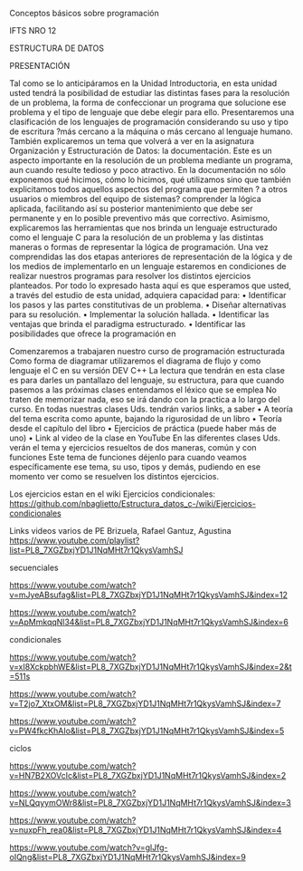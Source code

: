 Conceptos básicos sobre programación


IFTS NRO 12

ESTRUCTURA DE DATOS

PRESENTACIÓN

Tal como se lo anticipáramos en la Unidad Introductoria, en esta unidad usted tendrá la posibilidad de estudiar las distintas fases para la resolución de un problema, la forma de confeccionar un programa que solucione ese problema y el tipo de lenguaje que debe elegir para ello.
Presentaremos una clasificación de los lenguajes de programación considerando su uso y tipo de escritura ?más cercano a la máquina o más cercano al lenguaje humano. También explicaremos un tema que volverá a ver en la asignatura Organización y Estructuración de Datos: la documentación.
Este es un aspecto importante en la resolución de un problema mediante un programa, aun cuando resulte tedioso y poco atractivo. En la documentación no sólo exponemos qué hicimos, cómo lo hicimos, qué utilizamos sino que también explicitamos todos aquellos aspectos del programa que permiten ? a otros usuarios o miembros del equipo de sistemas? comprender la lógica
aplicada, facilitando así su posterior mantenimiento que debe ser permanente y en lo posible preventivo más que correctivo.
Asimismo, explicaremos las herramientas que nos brinda un lenguaje estructurado como el lenguaje C para la resolución de un problema y las distintas maneras o formas de representar la lógica de programación.
Una vez comprendidas las dos etapas anteriores de representación de la lógica y de los medios de implementarlo en un lenguaje estaremos en condiciones de realizar nuestros programas para resolver los distintos ejercicios planteados.
Por todo lo expresado hasta aquí es que esperamos que usted, a través del estudio de esta unidad, adquiera capacidad para:
• Identificar los pasos y las partes constitutivas de un problema.
• Diseñar alternativas para su resolución.
• Implementar la solución hallada.
• Identificar las ventajas que brinda el paradigma estructurado.
• Identificar las posibilidades que ofrece la programación en 

Comenzaremos a trabajaren nuestro curso de programación estructurada Como forma de diagramar utilizaremos el diagrama de flujo y como lenguaje el C en su versión DEV C++
La lectura que tendrán en esta clase es para darles un pantallazo del lenguaje, su estructura, para que cuando pasemos a las próximas clases entendamos el léxico que se emplea
No traten de memorizar nada, eso se irá dando con la practica a lo largo del curso.
En todas nuestras clases Uds. tendrán varios links, a saber
• A teoría del tema escrita como apunte, bajando la rigurosidad de un libro
• Teoría desde el capítulo del libro
• Ejercicios de práctica (puede haber más de uno)
• Link al video de la clase en YouTube
En las diferentes clases Uds. verán el tema y ejercicios resueltos de dos maneras, común y con funciones
Este tema de funciones déjenlo para cuando veamos específicamente ese tema, su uso, tipos y demás, pudiendo en ese momento ver como se resuelven los distintos ejercicios.

Los ejercicios estan en el wiki 
Ejercicios condicionales:
https://github.com/nbaglietto/Estructura_datos_c-/wiki/Ejercicios-condicionales

Links videos varios de PE
Brizuela, Rafael	Gantuz, Agustina
https://www.youtube.com/playlist?list=PL8_7XGZbxjYD1J1NqMHt7r1QkysVamhSJ

secuenciales

https://www.youtube.com/watch?v=mJyeABsufag&list=PL8_7XGZbxjYD1J1NqMHt7r1QkysVamhSJ&index=12

https://www.youtube.com/watch?v=ApMmkqqNl34&list=PL8_7XGZbxjYD1J1NqMHt7r1QkysVamhSJ&index=6

condicionales

https://www.youtube.com/watch?v=xI8XckpbhWE&list=PL8_7XGZbxjYD1J1NqMHt7r1QkysVamhSJ&index=2&t=511s

https://www.youtube.com/watch?v=T2jo7_XtxOM&list=PL8_7XGZbxjYD1J1NqMHt7r1QkysVamhSJ&index=7

https://www.youtube.com/watch?v=PW4fkcKhAIo&list=PL8_7XGZbxjYD1J1NqMHt7r1QkysVamhSJ&index=5

ciclos

https://www.youtube.com/watch?v=HN7B2XOVcIc&list=PL8_7XGZbxjYD1J1NqMHt7r1QkysVamhSJ&index=2

https://www.youtube.com/watch?v=NLQqyymOWr8&list=PL8_7XGZbxjYD1J1NqMHt7r1QkysVamhSJ&index=3

https://www.youtube.com/watch?v=nuxpFh_rea0&list=PL8_7XGZbxjYD1J1NqMHt7r1QkysVamhSJ&index=4

https://www.youtube.com/watch?v=glJfg-oIQng&list=PL8_7XGZbxjYD1J1NqMHt7r1QkysVamhSJ&index=9
